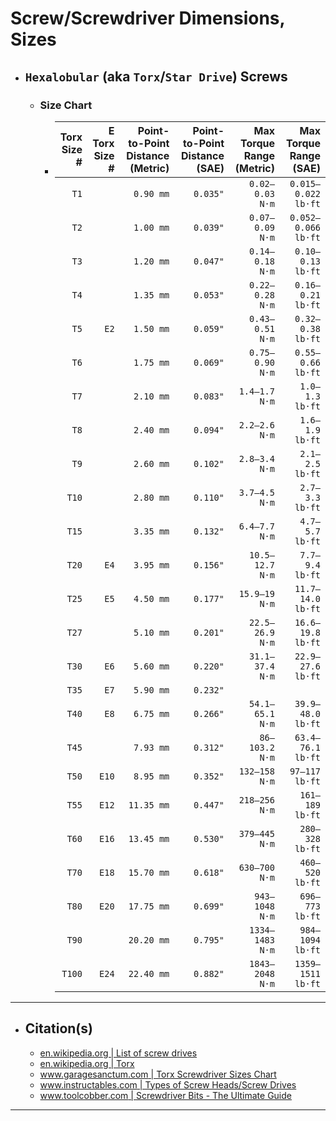 <!-- https://github.com/mcavallo-git/Coding/blob/main/hardware/screws-screwdrivers/hexalobular-torx-star-drive_dimensions-sizes.md -->

# Screw/Screwdriver Dimensions, Sizes

- ## `Hexalobular` (aka `Torx`/`Star Drive`) Screws
  - ### Size Chart
    - | Torx<br />Size # | E Torx<br />Size # | Point-to-Point Distance<br />(Metric) | Point-to-Point Distance<br />(SAE) | Max Torque Range<br />(Metric) | Max Torque Range<br />(SAE) |
      | ---------------: | -----------------: | ------------------------------------: | ---------------------------------: | -----------------------------: | --------------------------: |
      |             `T1` |                    |                             `0.90 mm` |                           `0.035"` |                `0.02–0.03 N·m` |         `0.015–0.022 lb·ft` |
      |             `T2` |                    |                             `1.00 mm` |                           `0.039"` |                `0.07–0.09 N·m` |         `0.052–0.066 lb·ft` |
      |             `T3` |                    |                             `1.20 mm` |                           `0.047"` |                `0.14–0.18 N·m` |           `0.10–0.13 lb·ft` |
      |             `T4` |                    |                             `1.35 mm` |                           `0.053"` |                `0.22–0.28 N·m` |           `0.16–0.21 lb·ft` |
      |             `T5` |               `E2` |                             `1.50 mm` |                           `0.059"` |                `0.43–0.51 N·m` |           `0.32–0.38 lb·ft` |
      |             `T6` |                    |                             `1.75 mm` |                           `0.069"` |                `0.75–0.90 N·m` |           `0.55–0.66 lb·ft` |
      |             `T7` |                    |                             `2.10 mm` |                           `0.083"` |                  `1.4–1.7 N·m` |             `1.0–1.3 lb·ft` |
      |             `T8` |                    |                             `2.40 mm` |                           `0.094"` |                  `2.2–2.6 N·m` |             `1.6–1.9 lb·ft` |
      |             `T9` |                    |                             `2.60 mm` |                           `0.102"` |                  `2.8–3.4 N·m` |             `2.1–2.5 lb·ft` |
      |            `T10` |                    |                             `2.80 mm` |                           `0.110"` |                  `3.7–4.5 N·m` |             `2.7–3.3 lb·ft` |
      |            `T15` |                    |                             `3.35 mm` |                           `0.132"` |                  `6.4–7.7 N·m` |             `4.7–5.7 lb·ft` |
      |            `T20` |               `E4` |                             `3.95 mm` |                           `0.156"` |                `10.5–12.7 N·m` |             `7.7–9.4 lb·ft` |
      |            `T25` |               `E5` |                             `4.50 mm` |                           `0.177"` |                  `15.9–19 N·m` |           `11.7–14.0 lb·ft` |
      |            `T27` |                    |                             `5.10 mm` |                           `0.201"` |                `22.5–26.9 N·m` |           `16.6–19.8 lb·ft` |
      |            `T30` |               `E6` |                             `5.60 mm` |                           `0.220"` |                `31.1–37.4 N·m` |           `22.9–27.6 lb·ft` |
      |            `T35` |               `E7` |                             `5.90 mm` |                           `0.232"` |                                |                             |
      |            `T40` |               `E8` |                             `6.75 mm` |                           `0.266"` |                `54.1–65.1 N·m` |           `39.9–48.0 lb·ft` |
      |            `T45` |                    |                             `7.93 mm` |                           `0.312"` |                 `86–103.2 N·m` |           `63.4–76.1 lb·ft` |
      |            `T50` |              `E10` |                             `8.95 mm` |                           `0.352"` |                  `132–158 N·m` |              `97–117 lb·ft` |
      |            `T55` |              `E12` |                            `11.35 mm` |                           `0.447"` |                  `218–256 N·m` |             `161–189 lb·ft` |
      |            `T60` |              `E16` |                            `13.45 mm` |                           `0.530"` |                  `379–445 N·m` |             `280–328 lb·ft` |
      |            `T70` |              `E18` |                            `15.70 mm` |                           `0.618"` |                  `630–700 N·m` |             `460–520 lb·ft` |
      |            `T80` |              `E20` |                            `17.75 mm` |                           `0.699"` |                 `943–1048 N·m` |             `696–773 lb·ft` |
      |            `T90` |                    |                            `20.20 mm` |                           `0.795"` |                `1334–1483 N·m` |            `984–1094 lb·ft` |
      |           `T100` |              `E24` |                            `22.40 mm` |                           `0.882"` |                `1843–2048 N·m` |           `1359–1511 lb·ft` |

***

- ## Citation(s)
  - [en.wikipedia.org | List of screw drives](https://en.wikipedia.org/wiki/List_of_screw_drives)
  - [en.wikipedia.org | Torx](https://en.wikipedia.org/wiki/Torx)
  - [www.garagesanctum.com | Torx Screwdriver Sizes Chart](https://www.garagesanctum.com/size-chart/screwdriver-sizes-chart/#ftoc-heading-5)
  - [www.instructables.com | Types of Screw Heads/Screw Drives](https://www.instructables.com/Types-of-Screw-Heads/)
  - [www.toolcobber.com | Screwdriver Bits - The Ultimate Guide](https://www.toolcobber.com.au/power-tools/drilling/accessories/screwdriver-bits/)

***
